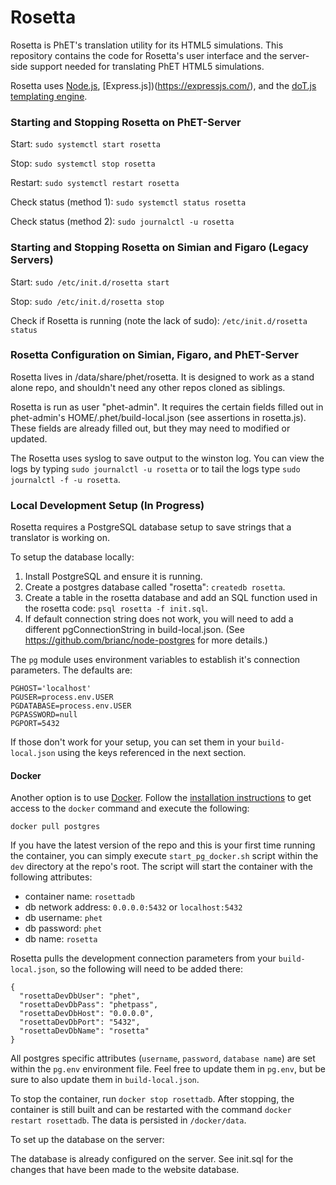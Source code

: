 # Rosetta

Rosetta is PhET's translation utility for its HTML5 simulations. This repository contains the code for Rosetta's
user interface and the server-side support needed for translating PhET HTML5 simulations.

Rosetta uses [Node.js](https://nodejs.org/en/), [Express.js])(https://expressjs.com/), and the [doT.js templating engine](https://olado.github.io/doT/index.html).

### Starting and Stopping Rosetta on PhET-Server

Start:
```sudo systemctl start rosetta```

Stop:
```sudo systemctl stop rosetta```

Restart:
```sudo systemctl restart rosetta```

Check status (method 1):
```sudo systemctl status rosetta```

Check status (method 2):
```sudo journalctl -u rosetta```

### Starting and Stopping Rosetta on Simian and Figaro (Legacy Servers)

Start:
```sudo /etc/init.d/rosetta start```

Stop:
```sudo /etc/init.d/rosetta stop```

Check if Rosetta is running (note the lack of sudo):
```/etc/init.d/rosetta status```

### Rosetta Configuration on Simian, Figaro, and PhET-Server

Rosetta lives in /data/share/phet/rosetta. It is designed to work as a stand alone repo, and shouldn't
need any other repos cloned as siblings.

Rosetta is run as user "phet-admin". It requires the certain fields filled out in phet-admin's HOME/.phet/build-local.json
(see assertions in rosetta.js). These fields are already filled out, but they may need to modified or updated.

The Rosetta uses syslog to save output to the winston log. You can view the logs by typing `sudo journalctl -u rosetta` or
to tail the logs type `sudo journalctl -f -u rosetta`.

### Local Development Setup (In Progress)

Rosetta requires a PostgreSQL database setup to save strings that a translator is working on.

To setup the database locally:

1. Install PostgreSQL and ensure it is running.
2. Create a postgres database called "rosetta":
    `createdb rosetta`.
3. Create a table in the rosetta database and add an SQL function used in the rosetta code:
    `psql rosetta -f init.sql`.
4. If default connection string does not work, you will need to add a different pgConnectionString in build-local.json.
(See https://github.com/brianc/node-postgres for more details.)

The `pg` module uses environment variables to establish it's connection parameters. The defaults are:

```
PGHOST='localhost'
PGUSER=process.env.USER
PGDATABASE=process.env.USER
PGPASSWORD=null
PGPORT=5432
```

If those don't work for your setup, you can set them in your `build-local.json` using the keys referenced in the next section.

#### Docker

Another option is to use [Docker](https://docs.docker.com/). Follow the [installation instructions](https://docs.docker.com/install/) to get access to the `docker` command and execute the following:

`docker pull postgres`

If you have the latest version of the repo and this is your first time running the container, you can simply execute
`start_pg_docker.sh` script within the `dev` directory at the repo's root. The script will start the container with the following attributes:

- container name: `rosettadb`
- db network address: `0.0.0.0:5432` or `localhost:5432`
- db username: `phet`
- db password: `phet`
- db name: `rosetta`

Rosetta pulls the development connection parameters from your `build-local.json`, so the following will need to be added there:

```
{
  "rosettaDevDbUser": "phet",
  "rosettaDevDbPass": "phetpass",
  "rosettaDevDbHost": "0.0.0.0",
  "rosettaDevDbPort": "5432",
  "rosettaDevDbName": "rosetta"
}
```

All postgres specific attributes (`username`, `password`, `database name`) are set within the `pg.env` environment file.
Feel free to update them in `pg.env`, but be sure to also update them in `build-local.json`.

To stop the container, run `docker stop rosettadb`. After stopping, the container is still built and can be restarted with
the command `docker restart rosettadb`. The data is persisted in `/docker/data`.

To set up the database on the server:

The database is already configured on the server. See init.sql for the changes that have been made to the website database.